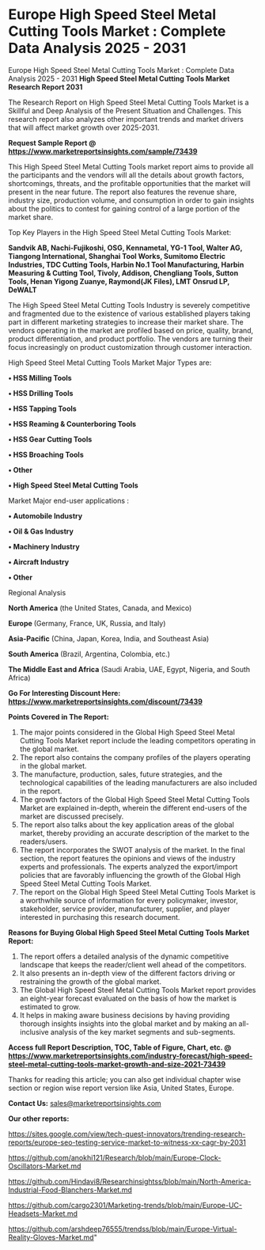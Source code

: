 # Europe High Speed Steel Metal Cutting Tools Market : Complete Data Analysis 2025 - 2031
Europe High Speed Steel Metal Cutting Tools Market : Complete Data Analysis 2025 - 2031
<strong>High Speed Steel Metal Cutting Tools Market Research Report 2031</strong>

The Research Report on High Speed Steel Metal Cutting Tools Market is a Skillful and Deep Analysis of the Present Situation and Challenges. This research report also analyzes other important trends and market drivers that will affect market growth over 2025-2031.

<strong>Request Sample Report @ <a href=https://www.marketreportsinsights.com/sample/73439>https://www.marketreportsinsights.com/sample/73439</a></strong>

This High Speed Steel Metal Cutting Tools market report aims to provide all the participants and the vendors will all the details about growth factors, shortcomings, threats, and the profitable opportunities that the market will present in the near future. The report also features the revenue share, industry size, production volume, and consumption in order to gain insights about the politics to contest for gaining control of a large portion of the market share.

Top Key Players in the High Speed Steel Metal Cutting Tools Market:

<strong>Sandvik AB, Nachi-Fujikoshi, OSG, Kennametal, YG-1 Tool, Walter AG, Tiangong International, Shanghai Tool Works, Sumitomo Electric Industries, TDC Cutting Tools, Harbin No.1 Tool Manufacturing, Harbin Measuring & Cutting Tool, Tivoly, Addison, Chengliang Tools, Sutton Tools, Henan Yigong Zuanye, Raymond(JK Files), LMT Onsrud LP, DeWALT</strong>

The High Speed Steel Metal Cutting Tools Industry is severely competitive and fragmented due to the existence of various established players taking part in different marketing strategies to increase their market share. The vendors operating in the market are profiled based on price, quality, brand, product differentiation, and product portfolio. The vendors are turning their focus increasingly on product customization through customer interaction.

High Speed Steel Metal Cutting Tools Market Major Types are:

<strong>• HSS Milling Tools

• HSS Drilling Tools

• HSS Tapping Tools

• HSS Reaming & Counterboring Tools

• HSS Gear Cutting Tools

• HSS Broaching Tools

• Other

• High Speed Steel Metal Cutting Tools</strong>

Market Major end-user applications :

<strong>• Automobile Industry

• Oil & Gas Industry

• Machinery Industry

• Aircraft Industry

• Other</strong>

Regional Analysis

</u><strong><b>North America</b></strong> (the United States, Canada, and Mexico)

<strong><b>Europe </b></strong>(Germany, France, UK, Russia, and Italy)

<strong><b>Asia-Pacific</b></strong> (China, Japan, Korea, India, and Southeast Asia)

<strong><b>South America</b></strong> (Brazil, Argentina, Colombia, etc.)

<strong><b>The Middle East and Africa</b></strong> (Saudi Arabia, UAE, Egypt, Nigeria, and South Africa)

<strong>Go For Interesting Discount Here: <a href=https://www.marketreportsinsights.com/discount/73439>https://www.marketreportsinsights.com/discount/73439</a></strong>

<strong>Points Covered in The Report:</strong>
<ol>
  <li>The major points considered in the Global High Speed Steel Metal Cutting Tools Market report include the leading competitors operating in the global market.</li>
  <li>The report also contains the company profiles of the players operating in the global market.</li>
  <li>The manufacture, production, sales, future strategies, and the technological capabilities of the leading manufacturers are also included in the report.</li>
  <li>The growth factors of the Global High Speed Steel Metal Cutting Tools Market are explained in-depth, wherein the different end-users of the market are discussed precisely.</li>
  <li>The report also talks about the key application areas of the global market, thereby providing an accurate description of the market to the readers/users.</li>
  <li>The report incorporates the SWOT analysis of the market. In the final section, the report features the opinions and views of the industry experts and professionals. The experts analyzed the export/import policies that are favorably influencing the growth of the Global High Speed Steel Metal Cutting Tools Market.</li>
  <li>The report on the Global High Speed Steel Metal Cutting Tools Market is a worthwhile source of information for every policymaker, investor, stakeholder, service provider, manufacturer, supplier, and player interested in purchasing this research document.</li>
</ol>
<strong>Reasons for Buying Global High Speed Steel Metal Cutting Tools Market Report:</strong>

<ol>
  <li>The report offers a detailed analysis of the dynamic competitive landscape that keeps the reader/client well ahead of the competitors.</li>
  <li>It also presents an in-depth view of the different factors driving or restraining the growth of the global market.</li>
  <li>The Global High Speed Steel Metal Cutting Tools Market report provides an eight-year forecast evaluated on the basis of how the market is estimated to grow.</li>
  <li>It helps in making aware business decisions by having providing thorough insights insights into the global market and by making an all-inclusive analysis of the key market segments and sub-segments.</li>
</ol>
<strong>Access full Report Description, TOC, Table of Figure, Chart, etc. @ <a href=https://www.marketreportsinsights.com/industry-forecast/high-speed-steel-metal-cutting-tools-market-growth-and-size-2021-73439>https://www.marketreportsinsights.com/industry-forecast/high-speed-steel-metal-cutting-tools-market-growth-and-size-2021-73439</a></strong>


Thanks for reading this article; you can also get individual chapter wise section or region wise report version like Asia, United States, Europe.

<strong>Contact Us:</strong>
sales@marketreportsinsights.com

<strong>Our other reports:</strong>

<a href=https://sites.google.com/view/tech-quest-innovators/trending-research-reports/europe-seo-testing-service-market-to-witness-xx-cagr-by-2031>https://sites.google.com/view/tech-quest-innovators/trending-research-reports/europe-seo-testing-service-market-to-witness-xx-cagr-by-2031</a>

<a href=https://github.com/anokhi121/Research/blob/main/Europe-Clock-Oscillators-Market.md>https://github.com/anokhi121/Research/blob/main/Europe-Clock-Oscillators-Market.md</a>

<a href=https://github.com/Hindavi8/Researchinsightss/blob/main/North-America-Industrial-Food-Blanchers-Market.md>https://github.com/Hindavi8/Researchinsightss/blob/main/North-America-Industrial-Food-Blanchers-Market.md</a>

<a href=https://github.com/cargo2301/Marketing-trends/blob/main/Europe-UC-Headsets-Market.md>https://github.com/cargo2301/Marketing-trends/blob/main/Europe-UC-Headsets-Market.md</a>

<a href=https://github.com/arshdeep76555/trendss/blob/main/Europe-Virtual-Reality-Gloves-Market.md>https://github.com/arshdeep76555/trendss/blob/main/Europe-Virtual-Reality-Gloves-Market.md</a>"

